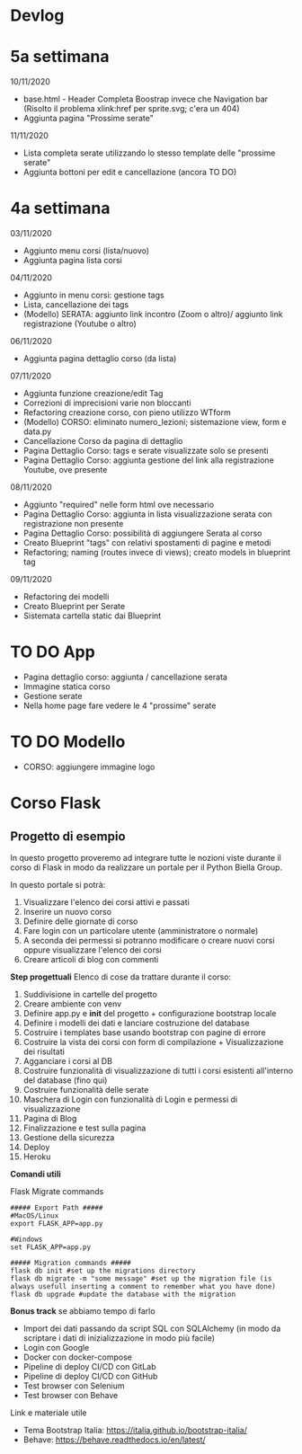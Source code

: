 # Devlog

# 5a settimana

10/11/2020
- base.html - Header Completa Boostrap invece che Navigation bar (Risolto il problema xlink:href per sprite.svg; c'era un 404)
- Aggiunta pagina "Prossime serate"

11/11/2020
- Lista completa serate utilizzando lo stesso template delle "prossime serate"
- Aggiunta bottoni per edit e cancellazione (ancora TO DO)

# 4a settimana

03/11/2020
- Aggiunto menu corsi (lista/nuovo)
- Aggiunta pagina lista corsi

04/11/2020
- Aggiunto in menu corsi: gestione tags
- Lista, cancellazione dei tags
- (Modello) SERATA: aggiunto link incontro (Zoom o altro)/ aggiunto link registrazione (Youtube o altro)

06/11/2020
- Aggiunta pagina dettaglio corso (da lista)

07/11/2020
- Aggiunta funzione creazione/edit Tag
- Correzioni di imprecisioni varie non bloccanti
- Refactoring creazione corso, con pieno utilizzo WTform
- (Modello) CORSO: eliminato numero_lezioni; sistemazione view, form e data.py
- Cancellazione Corso da pagina di dettaglio
- Pagina Dettaglio Corso: tags e serate visualizzate solo se presenti
- Pagina Dettaglio Corso: aggiunta gestione del link alla registrazione Youtube, ove presente

08/11/2020
- Aggiunto "required" nelle form html ove necessario
- Pagina Dettaglio Corso: aggiunta in lista visualizzazione serata con registrazione non presente
- Pagina Dettaglio Corso: possibilità di aggiungere Serata al corso
- Creato Blueprint "tags" con relativi spostamenti di pagine e metodi
- Refactoring; naming (routes invece di views); creato models in blueprint tag

09/11/2020
- Refactoring dei modelli
- Creato Blueprint per Serate
- Sistemata cartella static dai Blueprint

# TO DO App
- Pagina dettaglio corso: aggiunta / cancellazione serata
- Immagine statica corso
- Gestione serate
- Nella home page fare vedere le 4 "prossime" serate

# TO DO Modello
- CORSO: aggiungere immagine logo

# Corso Flask
## Progetto di esempio

In questo progetto proveremo ad integrare tutte le nozioni viste durante il corso di Flask in modo da realizzare un portale per il Python Biella Group.

In questo portale si potrà:
1. Visualizzare l'elenco dei corsi attivi e passati
2. Inserire un nuovo corso
3. Definire delle giornate di corso
4. Fare login con un particolare utente (amministratore o normale)
5. A seconda dei permessi si potranno modificare o creare nuovi corsi oppure visualizzare l'elenco dei corsi
6. Creare articoli di blog con commenti


**Step progettuali**
Elenco di cose da trattare durante il corso:
1. Suddivisione in cartelle del progetto
2. Creare ambiente con venv
3. Definire app.py e __init__ del progetto + configurazione bootstrap locale
4. Definire i modelli dei dati e lanciare costruzione del database
5. Costruire i templates base usando bootstrap con pagine di errore
6. Costruire la vista dei corsi con form di compilazione + Visualizzazione dei risultati
7. Agganciare i corsi al DB
8. Costruire funzionalità di visualizzazione di tutti i corsi esistenti all'interno del database
(fino qui)
9. Costruire funzionalità delle serate
10. Maschera di Login con funzionalità di Login e permessi di visualizzazione
11. Pagina di Blog
12. Finalizzazione e test sulla pagina
13. Gestione della sicurezza
14. Deploy
15. Heroku


**Comandi utili**

Flask Migrate commands
```
##### Export Path #####
#MacOS/Linux
export FLASK_APP=app.py

#Windows
set FLASK_APP=app.py

##### Migration commands #####
flask db init #set up the migrations directory
flask db migrate -m "some message" #set up the migration file (is always usefull inserting a comment to remember what you have done)
flask db upgrade #update the database with the migration

```


**Bonus track** se abbiamo tempo di farlo
- Import dei dati passando da script SQL con SQLAlchemy (in modo da scriptare i dati di inizializzazione in modo più facile)
- Login con Google
- Docker con docker-compose
- Pipeline di deploy CI/CD con GitLab
- Pipeline di deploy CI/CD con GitHub
- Test browser con Selenium
- Test browser con Behave


Link e materiale utile
- Tema Bootstrap Italia: https://italia.github.io/bootstrap-italia/
- Behave: https://behave.readthedocs.io/en/latest/
  